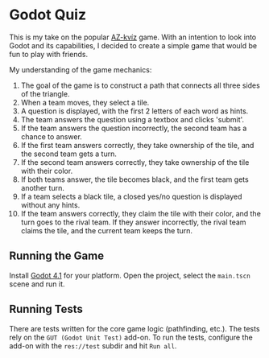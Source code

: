 
# Godot Quiz

This is my take on the popular [AZ-kvíz](https://cs.wikipedia.org/wiki/AZ-kv%C3%ADz) game.
With an intention to look into Godot and its capabilities, I decided to create a simple game that would be fun to play with friends.

My understanding of the game mechanics:

1. The goal of the game is to construct a path that connects all three sides of the triangle.
1. When a team moves, they select a tile.
1. A question is displayed, with the first 2 letters of each word as hints.
1. The team answers the question using a textbox and clicks 'submit'.
1. If the team answers the question incorrectly, the second team has a chance to answer.
1. If the first team answers correctly, they take ownership of the tile, and the second team gets a turn.
1. If the second team answers correctly, they take ownership of the tile with their color.
1. If both teams answer, the tile becomes black, and the first team gets another turn.
1. If a team selects a black tile, a closed yes/no question is displayed without any hints.
1. If the team answers correctly, they claim the tile with their color, and the turn goes to the rival team. If they answer incorrectly, the rival team claims the tile, and the current team keeps the turn.

## Running the Game

Install [Godot 4.1](https://godotengine.org/) for your platform. Open the project, select the `main.tscn` scene and run it.

## Running Tests

There are tests written for the core game logic (pathfinding, etc.). The tests rely on the `GUT (Godot Unit Test)` add-on. To run the tests, configure the add-on with the `res://test` subdir and hit `Run all`.
